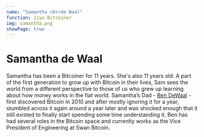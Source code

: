 ```yaml
---
name: "Samantha <br>de Waal"
function: 11yo Bitcoiner
img: samantha.png
showPage: true
---
```


# Samantha de Waal
 
Samantha has been a Bitcoiner for 11 years.  She's also 11 years old. A part of the first generation to grow up with Bitcoin in their lives, Sam sees the world from a different perspective to those of us who grew up learning about how money works in the fiat world. Samantha’s Dad - [Ben DeWaal](https://adoptingbitcoin.org/2022/speaker/BenDeWaal) - first discovered Bitcoin in 2010 and after mostly ignoring it for a year, stumbled across it again around a year later and was shocked enough that it still existed to finally start spending some time understanding it.  Ben has had several roles in the Bitcoin space and currently works as the Vice President of Engineering at Swan Bitcoin.
<br><br>






